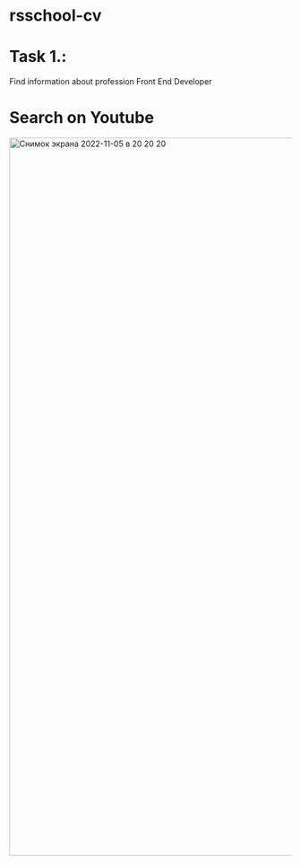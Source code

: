 # rsschool-cv

# Task 1.:

Find information about profession Front End Developer

# Search on Youtube 

<img width="1280" alt="Снимок экрана 2022-11-05 в 20 20 20" src="https://user-images.githubusercontent.com/119667318/206902882-630813e5-04e3-4652-b4cc-0345af8e8dc7.png">
